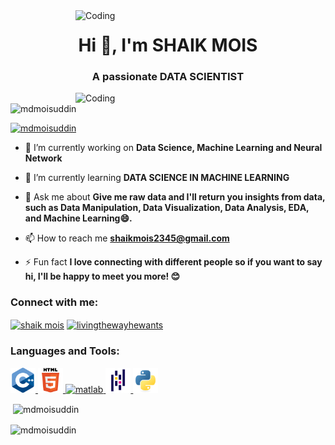 <img align="right" alt="Coding" width="400" src="https://i1.sndcdn.com/artworks-000338073126-tfqb0b-t500x500.jpg">
<h1 align="center">Hi 👋, I'm SHAIK MOIS</h1>
<h3 align="center">A passionate DATA SCIENTIST</h3>
<img align="right" alt="Coding" width="400" src="https://cdn.dribbble.com/users/1162077/screenshots/3848914/programmer.gif">

<p align="left"> <img src="https://komarev.com/ghpvc/?username=mdmoisuddin&label=Profile%20views&color=0e75b6&style=flat" alt="mdmoisuddin" /> </p>

<p align="left"> <a href="https://github.com/ryo-ma/github-profile-trophy"><img src="https://github-profile-trophy.vercel.app/?username=mdmoisuddin" alt="mdmoisuddin" /></a> </p>

- 🔭 I’m currently working on **Data Science, Machine Learning and Neural Network**

- 🌱 I’m currently learning **DATA SCIENCE IN MACHINE LEARNING**

- 💬 Ask me about **Give me raw data and I'll return you insights from data, such as Data Manipulation, Data Visualization, Data Analysis, EDA, and Machine Learning😄.**

- 📫 How to reach me **shaikmois2345@gmail.com**

- ⚡ Fun fact **I love connecting with different people so if you want to say hi, I'll be happy to meet you more! 😊**

<h3 align="left">Connect with me:</h3>
<p align="left">
<a href="https://fb.com/shaik mois" target="blank"><img align="center" src="https://raw.githubusercontent.com/rahuldkjain/github-profile-readme-generator/master/src/images/icons/Social/facebook.svg" alt="shaik mois" height="30" width="40" /></a>
<a href="https://instagram.com/livingthewayhewants" target="blank"><img align="center" src="https://raw.githubusercontent.com/rahuldkjain/github-profile-readme-generator/master/src/images/icons/Social/instagram.svg" alt="livingthewayhewants" height="30" width="40" /></a>
</p>

<h3 align="left">Languages and Tools:</h3>
<p align="left"> <a href="https://www.w3schools.com/cpp/" target="_blank" rel="noreferrer"> <img src="https://raw.githubusercontent.com/devicons/devicon/master/icons/cplusplus/cplusplus-original.svg" alt="cplusplus" width="40" height="40"/> </a> <a href="https://www.w3.org/html/" target="_blank" rel="noreferrer"> <img src="https://raw.githubusercontent.com/devicons/devicon/master/icons/html5/html5-original-wordmark.svg" alt="html5" width="40" height="40"/> </a> <a href="https://www.mathworks.com/" target="_blank" rel="noreferrer"> <img src="https://upload.wikimedia.org/wikipedia/commons/2/21/Matlab_Logo.png" alt="matlab" width="40" height="40"/> </a> <a href="https://pandas.pydata.org/" target="_blank" rel="noreferrer"> <img src="https://raw.githubusercontent.com/devicons/devicon/2ae2a900d2f041da66e950e4d48052658d850630/icons/pandas/pandas-original.svg" alt="pandas" width="40" height="40"/> </a> <a href="https://www.python.org" target="_blank" rel="noreferrer"> <img src="https://raw.githubusercontent.com/devicons/devicon/master/icons/python/python-original.svg" alt="python" width="40" height="40"/> </a> </p>

<p>&nbsp;<img align="center" src="https://github-readme-stats.vercel.app/api?username=mdmoisuddin&show_icons=true&locale=en" alt="mdmoisuddin" /></p>

<p><img align="center" src="https://github-readme-streak-stats.herokuapp.com/?user=mdmoisuddin&" alt="mdmoisuddin" /></p>
